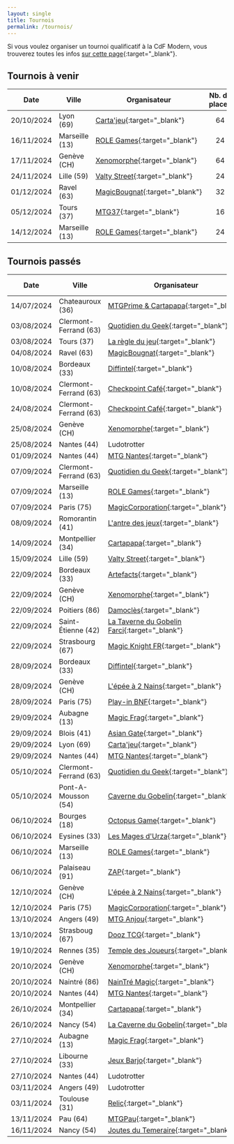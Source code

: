 ```yaml
---
layout: single
title: Tournois
permalink: /tournois/
---
```


Si vous voulez organiser un tournoi qualificatif à la CdF Modern, vous trouverez toutes les infos [sur cette page](/organiser-un-qualifier/){:target="_blank"}.

## Tournois à venir

| Date | Ville | Organisateur | Nb. de places | Inscription |
| - | - | - | :-: | - |
| 20/10/2024 | Lyon (69) | [Carta'jeu](https://cartajeu.com/){:target="_blank"} |  64 | [Site web](https://cartajeu.com/events){:target="_blank"} |
| 16/11/2024 | Marseille (13) | [ROLE Games](https://www.facebook.com/rolegamesmarseille){:target="_blank"} | 24 | [Facebook](https://www.facebook.com/share/uV8wQDtkRvuyU5gp/){:target="_blank"} |
| 17/11/2024 | Genève (CH) | [Xenomorphe](https://xenomorphe.ch/){:target="_blank"} | 64 | [Site web](https://infomaniak.events/fr-ch/loisirs/geneva-modern-18/9jkW9k1yyuI8c5jhdut4911Gamak){:target="_blank"} |
| 24/11/2024 | Lille (59) | [Valty Street](https://www.facebook.com/ValtyStreet/){:target="_blank"} | 24 | [Facebook](https://fb.me/e/697vZmlIs){:target="_blank"} |
| 01/12/2024 | Ravel (63) | [MagicBougnat](https://www.facebook.com/MagicBougnat/){:target="_blank"} | 32 | [Facebook](https://www.facebook.com/events/s/ravelois-modern/484471894605555/){:target="_blank"} |
| 05/12/2024 | Tours (37) | [MTG37](https://discord.gg/tq2RzCJBbZ){:target="_blank"} | 16 | [Discord](https://discord.gg/tq2RzCJBbZ){:target="_blank"} |
| 14/12/2024 | Marseille (13) | [ROLE Games](https://www.facebook.com/rolegamesmarseille){:target="_blank"} | 24 | [Facebook](https://facebook.com/events/s/modern-de-decembre/453481351084799/){:target="_blank"} |

## Tournois passés

| Date | Ville | Organisateur | Nb. de joueurs | Top 8 |
| - | - | - | :-: | - |
| 14/07/2024 | Chateauroux (36) | [MTGPrime&nbsp;&&nbsp;Cartapapa](https://discord.gg/eExwuHvzRr){:target="_blank"} |  80 | [MTGTop8](https://www.mtgtop8.com/event?e=57423){:target="_blank"} |
| 03/08/2024 | Clermont-Ferrand (63) | [Quotidien du Geek](https://lequotidiendugeek.fr/){:target="_blank"} | 27 | [MTGTop8](https://www.mtgtop8.com/event?e=58177){:target="_blank"} |
| 03/08/2024 | Tours (37) | [La règle du jeu](https://www.facebook.com/Laregledujeu37/){:target="_blank"} | 13 | N/A |
| 04/08/2024 | Ravel (63) | [MagicBougnat](https://www.facebook.com/MagicBougnat/){:target="_blank"} | 20 | [MTGTop8](https://www.mtgtop8.com/event?e=58421){:target="_blank"} |
| 10/08/2024 | Bordeaux (33) | [Diffintel](https://www.facebook.com/Difintelbordeaux/){:target="_blank"} | 19 | [MTGTop8](https://www.mtgtop8.com/event?e=58337){:target="_blank"} |
| 10/08/2024 | Clermont-Ferrand (63) | [Checkpoint Café](https://www.facebook.com/lecheckpointcafe){:target="_blank"} | 22 | N/A |
| 24/08/2024 | Clermont-Ferrand (63) | [Checkpoint Café](https://www.facebook.com/lecheckpointcafe){:target="_blank"} | 21 | N/A |
| 25/08/2024 | Genève (CH) | [Xenomorphe](https://xenomorphe.ch/){:target="_blank"} |  33 | [MTGTop8](https://www.mtgtop8.com/event?e=58865){:target="_blank"} |
| 25/08/2024 | Nantes (44) | Ludotrotter |  25 | N/A |
| 01/09/2024 | Nantes (44) | [MTG Nantes](https://discord.gg/UrcA6QRy2d){:target="_blank"} |  31 | [MTGTop8](https://www.mtgtop8.com/event?e=59108){:target="_blank"} |
| 07/09/2024 | Clermont-Ferrand (63) | [Quotidien du Geek](https://lequotidiendugeek.fr/){:target="_blank"} | 14 | N/A |
| 07/09/2024 | Marseille (13) | [ROLE Games](https://www.facebook.com/rolegamesmarseille){:target="_blank"} | 9 | N/A |
| 07/09/2024 | Paris (75) | [MagicCorporation](http://www.magiccorporation.com){:target="_blank"} | 28 | N/A |
| 08/09/2024 | Romorantin (41) | [L'antre des jeux](https://lantredesjeux.fr/){:target="_blank"} | 16 | N/A |
| 14/09/2024 | Montpellier (34) | [Cartapapa](https://linktr.ee/cartapapa){:target="_blank"} | 19 | [MTGTop8](https://www.mtgtop8.com/event?e=59597){:target="_blank"} |
| 15/09/2024 | Lille (59) | [Valty Street](https://www.facebook.com/ValtyStreet/){:target="_blank"} | 26 | N/A |
| 22/09/2024 | Bordeaux (33) | [Artefacts](https://discord.gg/tbzHdf4Hvm){:target="_blank"} | 24 | [MTGTop8](https://www.mtgtop8.com/event?e=59745){:target="_blank"} |
| 22/09/2024 | Genève (CH) | [Xenomorphe](https://xenomorphe.ch/){:target="_blank"} |  22 | [MTGTop8](https://www.mtgtop8.com/event?e=59752){:target="_blank"} |
| 22/09/2024 | Poitiers (86) | [Damoclès](https://discord.gg/samEF8G9yR){:target="_blank"} | 19 | [MTGTop8](https://www.mtgtop8.com/event?e=59739){:target="_blank"} |
| 22/09/2024 | Saint-Étienne (42) | [La Taverne du Gobelin Farci](https://event.augobelinfarci.com/){:target="_blank"} | 18 | N/A |
| 22/09/2024 | Strasbourg (67) | [Magic Knight FR](https://www.facebook.com/profile.php?id=61553560765100){:target="_blank"} | 36 | [MTGTop8](https://www.mtgtop8.com/event?e=59804&f=MO){:target="_blank"} |
| 28/09/2024 | Bordeaux (33) | [Diffintel](https://www.facebook.com/Difintelbordeaux/){:target="_blank"} | 17 | [MTGTop8](https://www.mtgtop8.com/event?e=60101){:target="_blank"} |
| 28/09/2024 | Genève (CH) | [L'épée à 2 Nains](https://2nains.ch){:target="_blank"} | 11 | N/A |
| 28/09/2024 | Paris (75) | [Play-in BNF](https://www.play-in.com/){:target="_blank"} | 30 | N/A |
| 29/09/2024 | Aubagne (13) | [Magic Frag](https://www.facebook.com/magicfrag){:target="_blank"} |  15 | [MTGTop8](https://www.mtgtop8.com/event?e=59956&f=MO){:target="_blank"} |
| 29/09/2024 | Blois (41) | [Asian Gate](https://www.facebook.com/ASIANGATE41/){:target="_blank"} |  18 | [MTGTop8](https://www.mtgtop8.com/event?e=60285){:target="_blank"} |
| 29/09/2024 | Lyon (69) | [Carta'jeu](https://cartajeu.com/){:target="_blank"} | 23 | [MTGTop8](https://www.mtgtop8.com/event?e=60040&f=MO){:target="_blank"} |
| 29/09/2024 | Nantes (44) | [MTG Nantes](https://discord.gg/UrcA6QRy2d){:target="_blank"} |  30 | N/A |
| 05/10/2024 | Clermont-Ferrand (63) | [Quotidien du Geek](https://lequotidiendugeek.fr/){:target="_blank"} | 12 | N/A |
| 05/10/2024 | Pont-A-Mousson (54) | [Caverne du Gobelin](https://cavernedugobelin.com/){:target="_blank"} | 24 | N/A |
| 06/10/2024 | Bourges (18) | [Octopus Game](https://octopusgame.fr/){:target="_blank"} |  22 | [MTGTop8](https://www.mtgtop8.com/event?e=60321){:target="_blank"} |
| 06/10/2024 | Eysines (33) | [Les Mages d'Urza](https://discord.gg/GHjVY44f98){:target="_blank"} |  41 | [MTGTop8](https://www.mtgtop8.com/event?e=60208){:target="_blank"} |
| 06/10/2024 | Marseille (13) | [ROLE Games](https://www.facebook.com/rolegamesmarseille){:target="_blank"} | 13 | [MTGTop8](https://www.mtgtop8.com/event?e=60328){:target="_blank"} |
| 06/10/2024 | Palaiseau (91) | [ZAP](https://www.facebook.com/arpenteursdepalaiseau/){:target="_blank"} | ?? | N/A |
| 12/10/2024 | Genève (CH) | [L'épée à 2 Nains](https://2nains.ch){:target="_blank"} | 11 | N/A |
| 12/10/2024 | Paris (75) | [MagicCorporation](http://www.magiccorporation.com){:target="_blank"} | 32 | [MTGTop8](https://www.mtgtop8.com/event?e=60571&f=MO){:target="_blank"} |
| 13/10/2024 | Angers (49) | [MTG Anjou](https://discord.gg/27dY6XrpwJ){:target="_blank"} | 22 | [MTGTop8](https://www.mtgtop8.com/event?e=60517&f=MO){:target="_blank"} |
| 13/10/2024 | Strasboug (67) | [Dooz TCG](https://www.facebook.com/DoozTCG/){:target="_blank"} | 20 | [MTGTop8](https://www.mtgtop8.com/event?e=60543&f=MO){:target="_blank"} |
| 19/10/2024 | Rennes (35) | [Temple des Joueurs](https://www.facebook.com/LeTempledesJoueursRennes/){:target="_blank"} | 21 | N/A |
| 20/10/2024 | Genève (CH) | [Xenomorphe](https://xenomorphe.ch/){:target="_blank"} |  19 | N/A |
| 20/10/2024 | Naintré (86) | [NainTré Magic](https://www.facebook.com/NainTreMagic){:target="_blank"} | 10 | N/A |
| 20/10/2024 | Nantes (44) | [MTG Nantes](https://discord.gg/UrcA6QRy2d){:target="_blank"} | 30 | [MTGTop8](https://mtgtop8.com/event?e=60771&f=MO){:target="_blank"} |
| 26/10/2024 | Montpellier (34) | [Cartapapa](https://linktr.ee/cartapapa){:target="_blank"} | 22 | [MTGTop8](https://www.mtgtop8.com/event?e=61061&f=MO){:target="_blank"} |
| 26/10/2024 | Nancy (54) | [La Caverne du Gobelin](https://cavernedugobelin.com/){:target="_blank"} | 23 | N/A |
| 27/10/2024 | Aubagne (13) | [Magic Frag](https://www.facebook.com/magicfrag){:target="_blank"} |  13 | N/A |
| 27/10/2024 | Libourne (33) | [Jeux Barjo](https://discord.gg/sW9HAk7h){:target="_blank"} | 15 | [MTGTop8](https://www.mtgtop8.com/event?e=61047&f=MO){:target="_blank"} |
| 27/10/2024 | Nantes (44) | Ludotrotter | 12 | [MTGTop8](https://www.mtgtop8.com/event?e=61121&f=MO){:target="_blank"} |
| 03/11/2024 | Angers (49) | Ludotrotter | 10 | N/A |
| 03/11/2024 | Toulouse (31) | [Relic](https://www.relictcgtour.com/){:target="_blank"} | 128 | [MTGTop8](https://www.mtgtop8.com/event?e=61351&f=MO){:target="_blank"} |
| 13/11/2024 | Pau (64) | [MTGPau](https://discord.gg/7rvzvvmj){:target="_blank"} | 12 | N/A |
| 16/11/2024 | Nancy (54) | [Joutes du Temeraire](https://www.joutesdutemeraire.fr/){:target="_blank"} | 17 | [MTGTop8](https://www.mtgtop8.com/event?e=61726&f=MO){:target="_blank"} |
